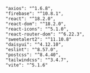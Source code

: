     "axios": "^1.6.8",
    "firebase": "^10.8.1",
    "react": "^18.2.0",
    "react-dom": "^18.2.0",
    "react-icons": "^5.1.0",
    "react-router-dom": "^6.22.3",
    "sweetalert2": "^11.10.8"
    "daisyui": "^4.12.10",
    "eslint": "^8.57.0",
    "postcss": "^8.4.40",
    "tailwindcss": "^3.4.7",
    "vite": "^5.1.6"
